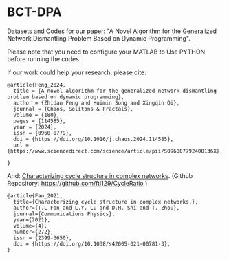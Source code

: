 # BCT-DPA
Datasets and Codes for our paper: "A Novel Algorithm for the Generalized Network Dismantling Problem Based on Dynamic Programming".

Please note that you need to configure your MATLAB to Use PYTHON before running the codes.

If our work could help your research, please cite:
```
@article{Feng_2024,
  title = {A novel algorithm for the generalized network dismantling problem based on dynamic programming},
  author = {Zhidan Feng and Huimin Song and Xingqin Qi},
  journal = {Chaos, Solitons & Fractals},
  volume = {180},
  pages = {114585},
  year = {2024},
  issn = {0960-0779},
  doi = {https://doi.org/10.1016/j.chaos.2024.114585},
  url = {https://www.sciencedirect.com/science/article/pii/S096007792400136X},

}
```
<!-- If our work could help your research, please cite: -->

And: [Characterizing cycle structure in complex networks](https://doi.org/10.1038/s42005-021-00781-3). (Github Repository: https://github.com/ftl129/CycleRatio )
```
@article{Fan_2021,
  title={Characterizing cycle structure in complex networks.},
  author={T.L Fan and L.Y. Lu and D.H. Shi and T. Zhou},
  journal={Communications Physics},
  year={2021},
  volume={4},
  number={272},
  issn = {2399-3650},
  doi = {https://doi.org/10.1038/s42005-021-00781-3},
}
```
